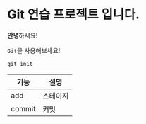 # Git 연습 프로젝트 입니다.

**안녕**하세요!

`Git`을 사용해보세요!
```
git init
```

|기능|설명|
|---|---|
|add|스테이지|
|commit|커밋|
